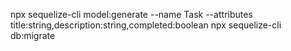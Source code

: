npx sequelize-cli model:generate --name Task --attributes title:string,description:string,completed:boolean
npx sequelize-cli db:migrate
